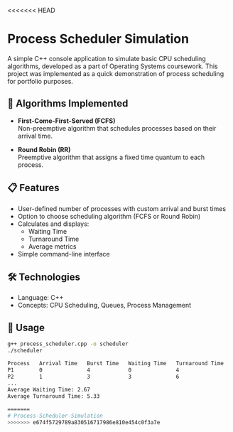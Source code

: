 <<<<<<< HEAD
# Process Scheduler Simulation

A simple C++ console application to simulate basic CPU scheduling algorithms, developed as a part of Operating Systems coursework.
  This project was implemented as a quick demonstration of process scheduling for portfolio purposes.


## 🧠 Algorithms Implemented

- **First-Come-First-Served (FCFS)**  
  Non-preemptive algorithm that schedules processes based on their arrival time.

- **Round Robin (RR)**  
  Preemptive algorithm that assigns a fixed time quantum to each process.

## 📋 Features

- User-defined number of processes with custom arrival and burst times
- Option to choose scheduling algorithm (FCFS or Round Robin)
- Calculates and displays:
  - Waiting Time
  - Turnaround Time
  - Average metrics
- Simple command-line interface

## 🛠️ Technologies

- Language: C++
- Concepts: CPU Scheduling, Queues, Process Management

## 🚀 Usage

```bash
g++ process_scheduler.cpp -o scheduler
./scheduler

Process   Arrival Time   Burst Time   Waiting Time   Turnaround Time
P1        0              4            0              4
P2        1              3            3              6
...
Average Waiting Time: 2.67
Average Turnaround Time: 5.33

=======
# Process-Scheduler-Simulation
>>>>>>> e674f5729789a830516717986e810e454c0f3a7e
